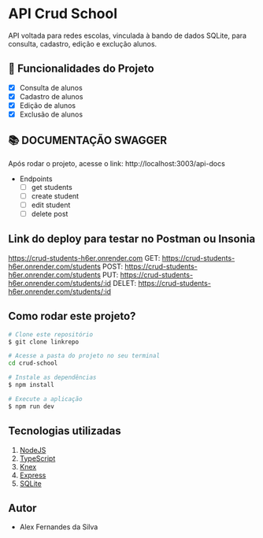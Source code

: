 # API Crud School

API voltada para redes escolas, vinculada à bando de dados SQLite, para consulta, cadastro, edição e exclução alunos.

## 🔧 Funcionalidades do Projeto
- [x] Consulta de alunos
- [x] Cadastro de alunos
- [x] Edição de alunos
- [x] Exclusão de alunos

## 📚 DOCUMENTAÇÃO SWAGGER
Após rodar o projeto, acesse o link: http://localhost:3003/api-docs

- Endpoints
    - [ ]  get students
    - [ ]  create student    
    - [ ]  edit student
    - [ ]  delete post

## Link do deploy para testar no Postman ou Insonia
https://crud-students-h6er.onrender.com
GET: https://crud-students-h6er.onrender.com/students
POST: https://crud-students-h6er.onrender.com/students
PUT: https://crud-students-h6er.onrender.com/students/:id
DELET: https://crud-students-h6er.onrender.com/students/:id

## Como rodar este projeto?
```bash
# Clone este repositório
$ git clone linkrepo

# Acesse a pasta do projeto no seu terminal
cd crud-school

# Instale as dependências
$ npm install

# Execute a aplicação
$ npm run dev
```

## Tecnologias utilizadas
1. [NodeJS](https://nodejs.org/)
2. [TypeScript](https://www.typescriptlang.org/)
3. [Knex](https://knexjs.org/)
4. [Express](https://expressjs.com/)
5. [SQLite](https://www.sqlite.org/index.html)

## Autor
 - Alex Fernandes da Silva
